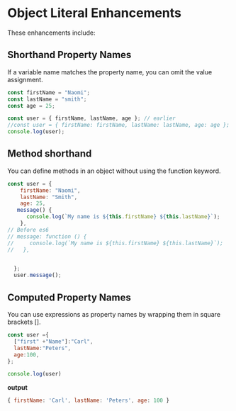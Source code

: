 # Object Literal Enhancements
These enhancements include:

## Shorthand Property Names
If a variable name matches the property name, you can omit the value assignment.

```js
const firstName = "Naomi";
const lastName = "smith";
const age = 25;

const user = { firstName, lastName, age }; // earlier
//const user = { firstName: firstName, lastName: lastName, age: age }; 
console.log(user); 
```

## Method shorthand
You can define methods in an object without using the function keyword.

```js
const user = {
    firstName: "Naomi",
    lastName: "Smith",
    age: 25,
   message() {
      console.log(`My name is ${this.firstName} ${this.lastName}`);
    },
// Before es6
// message: function () {
//     console.log(`My name is ${this.firstName} ${this.lastName}`);
//   },


  };
  user.message();
  ```

  ## Computed Property Names
  You can use expressions as property names by wrapping them in square brackets [].

  ```js
  const user ={
    ["first" +"Name"]:"Carl",
    lastName:"Peters",
    age:100,
};

console.log(user)
```

**output**
```js
{ firstName: 'Carl', lastName: 'Peters', age: 100 }
```